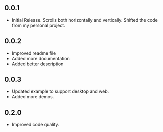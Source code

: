 ## 0.0.1

* Initial Release. Scrolls both horizontally and vertically. Shifted the code from my personal project.

## 0.0.2

* Improved readme file
* Added more documentation
* Added better description

## 0.0.3

* Updated example to support desktop and web.
* Added more demos.

## 0.2.0

* Improved code quality.